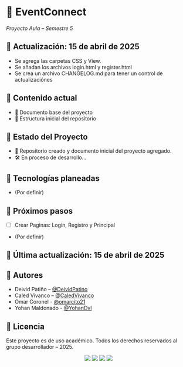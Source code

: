 # 🎉 EventConnect  
_Proyecto Aula – Semestre 5_

## 📅 Actualización: 15 de abril de 2025
- Se agrega las carpetas CSS y View.
- Se añadan los archivos login.html y register.html
- Se crea un archivo CHANGELOG.md para tener un control de actualizaciónes

## 📂 Contenido actual
- 📄 Documento base del proyecto 
- 📁 Estructura inicial del repositorio

## 📁 Estado del Proyecto
- 🚀 Repositorio creado y documento inicial del proyecto agregado.
- 🛠️ En proceso de desarrollo...

## 🧠 Tecnologías planeadas
- (Por definir)

## 📌 Próximos pasos
- [ ] Crear Paginas: Login, Registro y Principal
- (Por definir)
  

## 📅 Última actualización: 15 de abril de 2025

## 👥 Autores
- Deivid Patiño – [@DeividPatino](https://github.com/DeividPatino)
- Caled Vivanco – [@CaledVivanco](https://github.com/CaledVivanco)
- Omar Coronel - [@omarcito21](https://github.com/omarcito21)
- Yohan Maldonado - [@YohanDvl](https://github.com/YohanDvl)

## 🧾 Licencia
Este proyecto es de uso académico. Todos los derechos reservados al grupo desarrollador – 2025.

<p align="center">
  <img src="https://img.shields.io/badge/HTML5-E34F26?logo=html5&logoColor=white" />
  <img src="https://img.shields.io/badge/GitHub-181717?logo=github&logoColor=white" />
  <img src="https://img.shields.io/badge/CSS3-1572B6?logo=css3&logoColor=white" />
  <img src="https://img.shields.io/badge/JavaScript-F7DF1E?logo=javascript&logoColor=black" />
</p>

